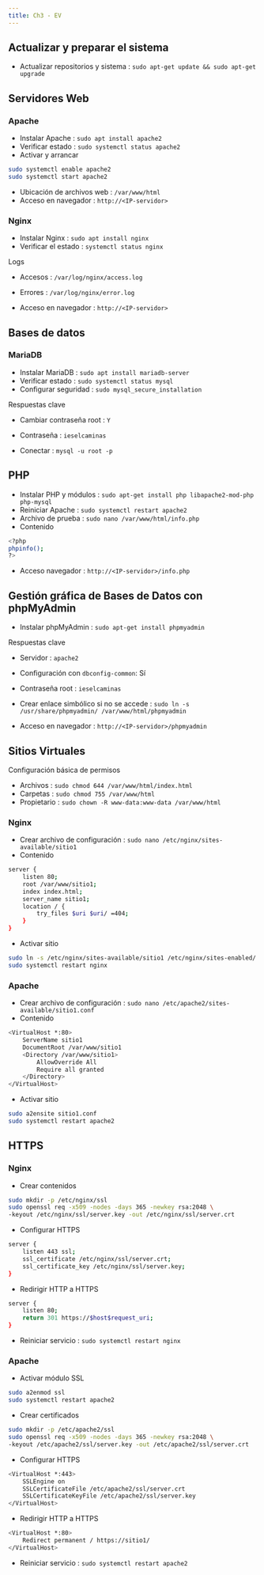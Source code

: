 ```yaml
---
title: Ch3 - EV
---
```


## **Actualizar y preparar el sistema**

- Actualizar repositorios y sistema
: `sudo apt-get update && sudo apt-get upgrade`

## **Servidores Web**
### Apache

- Instalar Apache
: `sudo apt install apache2`
- Verificar estado
: `sudo systemctl status apache2`
- Activar y arrancar
```bash
sudo systemctl enable apache2
sudo systemctl start apache2
```
- Ubicación de archivos web
: `/var/www/html`
- Acceso en navegador
: `http://<IP-servidor>`

### Nginx

- Instalar Nginx
: `sudo apt install nginx`
- Verificar el estado
: `systemctl status nginx`

Logs
- Accesos
: `/var/log/nginx/access.log`
- Errores
: `/var/log/nginx/error.log`

- Acceso en navegador
: `http://<IP-servidor>`

## **Bases de datos**
### MariaDB

- Instalar MariaDB
: `sudo apt install mariadb-server`
- Verificar estado
: `sudo systemctl status mysql`
- Configurar seguridad
: `sudo mysql_secure_installation`

Respuestas clave
- Cambiar contraseña root
: `Y`
- Contraseña
: `ieselcaminas`

- Conectar
: `mysql -u root -p`

## **PHP**

- Instalar PHP y módulos
: `sudo apt-get install php libapache2-mod-php php-mysql`
- Reiniciar Apache
: `sudo systemctl restart apache2`
- Archivo de prueba
: `sudo nano /var/www/html/info.php`
- Contenido
```bash
<?php
phpinfo();
?>
```
- Acceso navegador
: `http://<IP-servidor>/info.php`

## **Gestión gráfica de Bases de Datos con phpMyAdmin**

- Instalar phpMyAdmin
: `sudo apt-get install phpmyadmin`

Respuestas clave
- Servidor
: `apache2`
- Configuración con `dbconfig-common`: Sí
- Contraseña root
: `ieselcaminas`

- Crear enlace simbólico si no se accede
: `sudo ln -s /usr/share/phpmyadmin/ /var/www/html/phpmyadmin`
- Acceso en navegador
: `http://<IP-servidor>/phpmyadmin`

## **Sitios Virtuales**

Configuración básica de permisos
- Archivos
: `sudo chmod 644 /var/www/html/index.html`
- Carpetas
: `sudo chmod 755 /var/www/html`
- Propietario
: `sudo chown -R www-data:www-data /var/www/html`

### Nginx

- Crear archivo de configuración
: `sudo nano /etc/nginx/sites-available/sitio1`
- Contenido
```bash
server {
    listen 80;
    root /var/www/sitio1;
    index index.html;
    server_name sitio1;
    location / {
        try_files $uri $uri/ =404;
    }
}
```
- Activar sitio
```bash
sudo ln -s /etc/nginx/sites-available/sitio1 /etc/nginx/sites-enabled/
sudo systemctl restart nginx
```

### Apache

- Crear archivo de configuración
: `sudo nano /etc/apache2/sites-available/sitio1.conf`
- Contenido
```bash
<VirtualHost *:80>
    ServerName sitio1
    DocumentRoot /var/www/sitio1
    <Directory /var/www/sitio1>
        AllowOverride All
        Require all granted
    </Directory>
</VirtualHost>
```
- Activar sitio
```bash
sudo a2ensite sitio1.conf
sudo systemctl restart apache2
```

## **HTTPS**
### Nginx

- Crear contenidos
```bash
sudo mkdir -p /etc/nginx/ssl
sudo openssl req -x509 -nodes -days 365 -newkey rsa:2048 \
-keyout /etc/nginx/ssl/server.key -out /etc/nginx/ssl/server.crt
```
- Configurar HTTPS
```bash
server {
    listen 443 ssl;
    ssl_certificate /etc/nginx/ssl/server.crt;
    ssl_certificate_key /etc/nginx/ssl/server.key;
}
```
- Redirigir HTTP a HTTPS
```bash
server {
    listen 80;
    return 301 https://$host$request_uri;
}
```
- Reiniciar servicio
: `sudo systemctl restart nginx`

### Apache

- Activar módulo SSL
```bash
sudo a2enmod ssl
sudo systemctl restart apache2
```
- Crear certificados
```bash
sudo mkdir -p /etc/apache2/ssl
sudo openssl req -x509 -nodes -days 365 -newkey rsa:2048 \
-keyout /etc/apache2/ssl/server.key -out /etc/apache2/ssl/server.crt
```
- Configurar HTTPS
```bash
<VirtualHost *:443>
    SSLEngine on
    SSLCertificateFile /etc/apache2/ssl/server.crt
    SSLCertificateKeyFile /etc/apache2/ssl/server.key
</VirtualHost>
```
- Redirigir HTTP a HTTPS
```bash
<VirtualHost *:80>
    Redirect permanent / https://sitio1/
</VirtualHost>
```
- Reiniciar servicio
: `sudo systemctl restart apache2`
